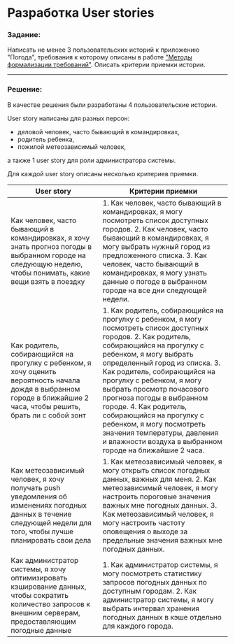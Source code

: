 # Разработка User stories

### Задание:

Написать не менее 3 пользовательских историй к приложению "Погода", требования к которому описаны в работе ["Методы формализации требований"](../requirements/). Описать критерии приемки истории.

---

### Решение:

В качестве решения были разработаны 4 пользовательские истории.

User story написаны для разных персон:
- деловой человек, часто бывающий в командировках,
- родитель ребенка,
- пожилой метеозависимый человек,

а также 1 user story для роли администратора системы.

Для каждой user story описаны несколько критериев приемки.

| User story | Критерии приемки |
| ------ | ------ |
| Как человек, часто бывающий в командировках, я хочу знать прогноз погоды в выбранном городе на следующую неделю, чтобы понимать, какие вещи взять в поездку | 1. Как человек, часто бывающий в командировках, я могу посмотреть список доступных городов. 2. Как человек, часто бывающий в командировках, я могу выбрать нужный город из предложенного списка. 3. Как человек, часто бывающий в командировках, я могу узнать данные о погоде в выбранном городе на все дни следующей недели. |
| Как родитель, собирающийся на прогулку с ребенком, я хочу оценить вероятность начала дождя в выбранном городе в ближайшие 2 часа, чтобы решить, брать ли с собой зонт | 1. Как родитель, собирающийся на прогулку с ребенком, я могу посмотреть список доступных городов. 2. Как родитель, собирающийся на прогулку с ребенком, я могу выбрать определенный город из списка. 3. Как родитель, собирающийся на прогулку с ребенком, я могу выбрать просмотр почасового прогноза погоды в выбранном городе. 4. Как родитель, собирающийся на прогулку с ребенком, я могу посмотреть значения температуры, давления и влажности воздуха в выбранном городе на ближайшие 2 часа. |
| Как метеозависимый человек, я хочу получать push уведомления об изменениях погодных данных в течение следующей недели для того, чтобы лучше планировать свои дела | 1. Как метеозависимый человек, я могу открыть список погодных данных, важных для меня. 2. Как метеозависимый человек, я могу настроить пороговые значения важных мне погодных данных. 3. Как метеозависимый человек, я могу настроить частоту оповещения о выходе за предельные значения важных мне погодных данных. |
| Как администратор системы, я хочу оптимизировать кэширование данных, чтобы сократить количество запросов к внешним серверам, предоставляющим погодные данные | 1. Как администратор системы, я могу посмотреть статистику запросов погодных данных по доступным городам. 2. Как администратор системы, я могу выбрать интервал хранения погодных данных в кэше отдельно для каждого города. |
